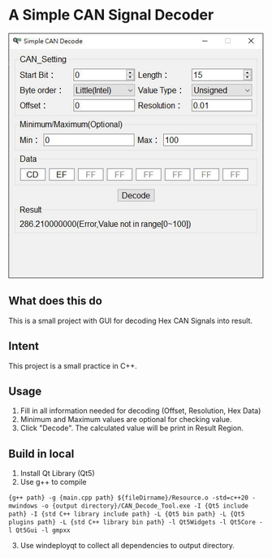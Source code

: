 # A Simple CAN Signal Decoder

![Demo Image](https://github.com/Canninfodder9487/CAN_Data_Decode_Tool/blob/main/Image/UI_Image.jpg)

## What does this do

This is a small project with GUI for decoding Hex CAN Signals into result.

## Intent

This project is a small practice in C++.

## Usage
1. Fill in all information needed for decoding (Offset, Resolution, Hex Data)
2. Minimum and Maximum values are optional for checking value.
3. Click "Decode". The calculated value will be print in Result Region.

## Build in local
1. Install Qt Library (Qt5)
2. Use g++ to compile

```
{g++ path} -g {main.cpp path} ${fileDirname}/Resource.o -std=c++20 -mwindows -o {output directory}/CAN_Decode_Tool.exe -I {Qt5 include path} -I {std C++ library include path} -L {Qt5 bin path} -L {Qt5 plugins path} -L {std C++ library bin path} -l Qt5Widgets -l Qt5Core -l Qt5Gui -l gmpxx
```

3. Use windeployqt to collect all dependencies to output directory.